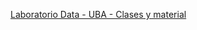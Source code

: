 <a href="http://materias.df.uba.ar/lda2021c1/171-2/" >Laboratorio Data - UBA - Clases y material</a>
